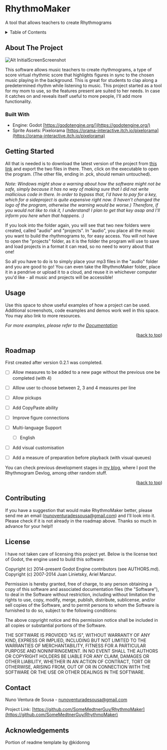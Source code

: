 # RhythmoMaker
A tool that allows teachers to create Rhythmograms

<!-- TABLE OF CONTENTS -->
<details>
  <summary>Table of Contents</summary>
  <ol>
    <li>
      <a href="#about-the-project">About The Project</a>
      <ul>
        <li><a href="#built-with">Built With</a></li>
      </ul>
    </li>
    <li>
      <a href="#getting-started">Getting Started</a>
      <ul>
        <li><a href="#prerequisites">Prerequisites</a></li>
        <li><a href="#installation">Installation</a></li>
      </ul>
    </li>
    <li><a href="#usage">Usage</a></li>
    <li><a href="#roadmap">Roadmap</a></li>
    <li><a href="#contributing">Contributing</a></li>
    <li><a href="#license">License</a></li>
    <li><a href="#contact">Contact</a></li>
    <li><a href="#acknowledgments">Acknowledgments</a></li>
  </ol>
</details>



<!-- ABOUT THE PROJECT -->
## About The Project

![Alt InitialScreenScreenshot](https://github.com/SomeMedtnerGuy/RhythmoMaker/assets/106471802/f2105a88-82d2-4ede-99dc-6343dfb1557e)

This software allows music teachers to create rhythmograms, a type of score virtual rhythmic score that highlights figures in sync to the chosen music playing in the background. This is great for students to clap along a predetermined rhythm while listening to music.
This project started as a tool for my mom to use, so the features present are suited to her needs. In case it catches on and reveals itself useful to more people, I'll add more functionality.



### Built With

- Engine: Godot [https://godotengine.org/](https://godotengine.org/)
- Sprite Assets: Pixelorama [https://orama-interactive.itch.io/pixelorama](https://orama-interactive.itch.io/pixelorama)



<!-- GETTING STARTED -->
## Getting Started

All that is needed is to download the latest version of the project from  [this link](https://drive.google.com/drive/folders/14EzbgPs6xNWwsRa-FlGkv6kf6RbABdvQ?usp=drive_link) and export the two files in there. Then, click on the executable to open the program. (The other file, ending in .pck, should remain untouched).

*Note: Windows might show a warning about how the software might not be safe, simply because it has no way of making sure that I did not write mallicious code in there. In order to bypass that, I'd have to pay for a key, which for a sideproject is quite expensive right now. (I haven't changed the logo of the program, otherwise the warning would be worse.) Therefore, if you would not like to risk it, I understand! I plan to get that key asap and I'll inform you here when that happens. :)* 

If you look into the folder again, you will see that two new folders were created, called "audio" and "projects". In "audio", you place all the music you want to build the rhythmograms to, for easy access. You will not have to open the "projects" folder, as it is the folder the program will use to save and load projects in a format it can read, so no need to worry about that one!

So all you have to do is to simply place your mp3 files in the "audio" folder and you are good to go! You can even take the RhythmoMaker folder, place it in a pendrive or upload it to a cloud, and reuse it in whichever computer you'd like - all music and projects will be accessible!



<!-- USAGE EXAMPLES -->
## Usage

Use this space to show useful examples of how a project can be used. Additional screenshots, code examples and demos work well in this space. You may also link to more resources.

_For more examples, please refer to the [Documentation](https://example.com)_

<p align="right">(<a href="#readme-top">back to top</a>)</p>



<!-- ROADMAP -->
## Roadmap

First created after version 0.2.1 was completed.

- [ ] Allow measures to be added to a new page without the previous one be completed (with 4)
- [ ] Alllow user to choose between 2, 3 and 4 measures per line
- [ ] Allow pickups
- [ ] Add CopyPaste ability
- [ ] Improve figure connections
- [ ] Multi-language Support
    - [ ] English
- [ ] Add visual customisation
- [ ] Add a measure of preparation before playback (with visual queues)
    

You can check previous development stages in [my blog](https://hopefullyalotofstuff.blogspot.com/), where I post the Rhythmogram Devlog, among other random stuff.

<p align="right">(<a href="#readme-top">back to top</a>)</p>



<!-- CONTRIBUTING -->
## Contributing

If you have a suggestion that would make RhythmoMaker better, please send me an email (nunoventuradessousa@gmail.com) and I'll look into it. Please check if it is not already in the roadmap above.
Thanks so much in advance for your help!!



<!-- LICENSE -->
## License

I have not taken care of licensing this project yet. Below is the license text of Godot, the engine used to build this software:

Copyright (c) 2014-present Godot Engine contributors (see AUTHORS.md).
Copyright (c) 2007-2014 Juan Linietsky, Ariel Manzur.

Permission is hereby granted, free of charge, to any person obtaining a copy
of this software and associated documentation files (the "Software"), to deal
in the Software without restriction, including without limitation the rights
to use, copy, modify, merge, publish, distribute, sublicense, and/or sell
copies of the Software, and to permit persons to whom the Software is
furnished to do so, subject to the following conditions:

The above copyright notice and this permission notice shall be included in all
copies or substantial portions of the Software.

THE SOFTWARE IS PROVIDED "AS IS", WITHOUT WARRANTY OF ANY KIND, EXPRESS OR
IMPLIED, INCLUDING BUT NOT LIMITED TO THE WARRANTIES OF MERCHANTABILITY,
FITNESS FOR A PARTICULAR PURPOSE AND NONINFRINGEMENT. IN NO EVENT SHALL THE
AUTHORS OR COPYRIGHT HOLDERS BE LIABLE FOR ANY CLAIM, DAMAGES OR OTHER
LIABILITY, WHETHER IN AN ACTION OF CONTRACT, TORT OR OTHERWISE, ARISING FROM,
OUT OF OR IN CONNECTION WITH THE SOFTWARE OR THE USE OR OTHER DEALINGS IN THE
SOFTWARE.



<!-- CONTACT -->
## Contact

Nuno Ventura de Sousa - nunoventuradesousa@gmail.com

Project Link: [https://github.com/SomeMedtnerGuy/RhythmoMaker](https://github.com/SomeMedtnerGuy/RhythmoMaker)


<!-- ACKNOWLEDGeMENTS -->
## Acknowledgements

Portion of readme template by @kidonng


